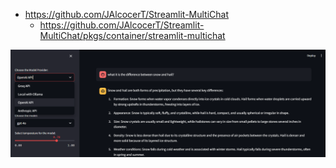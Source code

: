 * https://github.com/JAlcocerT/Streamlit-MultiChat
    * https://github.com/JAlcocerT/Streamlit-MultiChat/pkgs/container/streamlit-multichat


![Streamlit MultiChat](https://github.com/JAlcocerT/Streamlit-MultiChat/raw/main/streamlit-multichat.png)